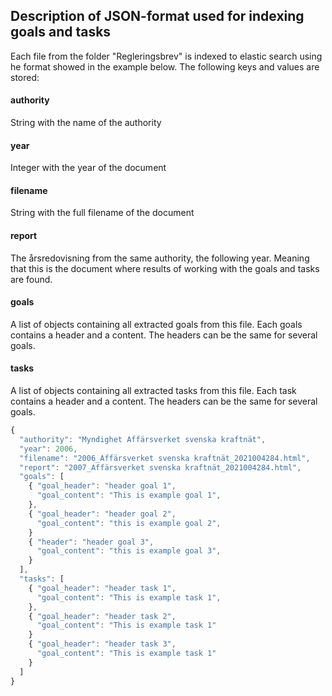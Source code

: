 ## Description of JSON-format used for indexing goals and tasks 

Each file from the folder "Regleringsbrev" is indexed to elastic search using he format showed in the example below. The following keys and values are stored: 

#### authority 
String with the name of the authority 

#### year 
Integer with the year of the document 

#### filename
String with the full filename of the document 

#### report 
The årsredovisning from the same authority, the following year. Meaning that this is the document where results of working with the goals and tasks are found. 

#### goals 
A list of objects containing all extracted goals from this file. Each goals contains a header and a content. The headers can be the same for several goals.  

#### tasks 
A list of objects containing all extracted tasks from this file. Each task contains a header and a content. The headers can be the same for several goals.  


```javascript
{
  "authority": "Myndighet Affärsverket svenska kraftnät",
  "year": 2006,
  "filename": "2006_Affärsverket svenska kraftnät_2021004284.html",
  "report": "2007_Affärsverket svenska kraftnät_2021004284.html",
  "goals": [
    { "goal_header": "header goal 1",
      "goal_content": "This is example goal 1",
    },
    { "goal_header": "header goal 2",
      "goal_content": "this is example goal 2",
    }
    { "header": "header goal 3",
      "goal_content": "this is example goal 3",
    }
  ],
  "tasks": [
    { "goal_header": "header task 1",
      "goal_content": "This is example task 1",
    },
    { "goal_header": "header task 2",
      "goal_content": "This is example task 1"
    }
    { "goal_header": "header task 3",
      "goal_content": "This is example task 1"
    }
  ]
}
```

